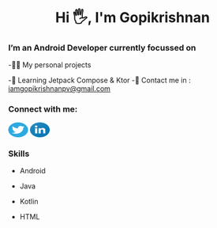 <H1 align="center">Hi 🖐️, I'm Gopikrishnan</H1>
<H3>I’m an Android Developer currently focussed on</H3>
-👨‍💻 My personal projects

-🌱 Learning Jetpack Compose & Ktor
-🤙 Contact me in : iamgopikrishnanpv@gmail.com
<h3 align="left">Connect with me:</h3>
<p align="left">
<a href="https://twitter.com/Gopikrishnnpv" target="blank"><img align="center" src="https://raw.githubusercontent.com/goputtanz/goputtanz/main/images/twitter.svg" alt="gopi" height="30" width="40" /></a>
<a href="https://www.linkedin.com/in/gopi-krishnan-b46314210" target="blank"><img align="center" src="https://raw.githubusercontent.com/goputtanz/goputtanz/main/images/linkedin.svg" alt="linkedin" height="30" width="40" /></a>
</p>
<H3>Skills</H3>

- Android

- Java


- Kotlin


- HTML


